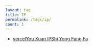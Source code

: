 ```yaml
---
layout: tag
title: IP
permalink: /tags/ip/
count: 1
---
```


- [vercelYou Xuan IPShi Yong Fang Fa ](https://blog.dlya.top/posts/vercel_better_ip/)
